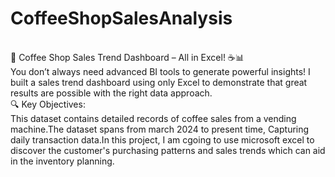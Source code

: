# CoffeeShopSalesAnalysis
<br>
🚀 Coffee Shop Sales Trend Dashboard – All in Excel! ☕📊
<br>
You don’t always need advanced BI tools to generate powerful insights! I built a sales trend dashboard using only Excel to demonstrate that great results are possible with the right data approach.
<br>
🔍 Key Objectives:
<br>
This dataset contains detailed records of coffee sales from a vending machine.The dataset spans from march 2024 to present time, Capturing daily transaction data.In this project, I am cgoing to use microsoft excel to discover the customer's purchasing patterns and sales trends which can aid in the inventory planning.
